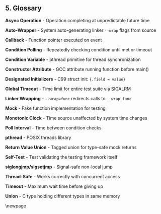## 5. Glossary

**Async Operation** - Operation completing at unpredictable future time

**Auto-Wrapper** - System auto-generating linker `--wrap` flags from source

**Callback** - Function pointer executed on event

**Condition Polling** - Repeatedly checking condition until met or timeout

**Condition Variable** - pthread primitive for thread synchronization

**Constructor Attribute** - GCC attribute running function before main()

**Designated Initializers** - C99 struct init: `{.field = value}`

**Global Timeout** - Time limit for entire test suite via SIGALRM

**Linker Wrapping** - `--wrap=func` redirects calls to `__wrap_func`

**Mock** - Fake function implementation for testing

**Monotonic Clock** - Time source unaffected by system time changes

**Poll Interval** - Time between condition checks

**pthread** - POSIX threads library

**Return Value Union** - Tagged union for type-safe mock returns

**Self-Test** - Test validating the testing framework itself

**siglongjmp/sigsetjmp** - Signal-safe non-local jump

**Thread-Safe** - Works correctly with concurrent access

**Timeout** - Maximum wait time before giving up

**Union** - C type holding different types in same memory

\newpage
